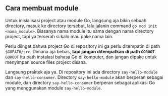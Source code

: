## Cara membuat module

Untuk inisialisasi project atau module Go, langsung aja bikin sebuah directory, masuk ke directory tersebut, lalu jalanin command `go mod init <nama_module>`. Biasanya nama module itu sama dengan nama directory project, tapi ya terserah si kalo mau pake nama lain.

Perlu diingat bahwa project Go di repository ini ga perlu ditempatin di path `$GOPATH/src`. Dimana aja bebas, **tapi jangan ditempatkan di path `GOROOT`**. `GOROOT` itu path instalasi bahasa Go di komputer, dan jangan dipake untuk menyimpan source files project disana.

Langsung praktek aja ya. Di repository ini ada directory `say-hello-module` dan `say-hello-consumer`. Directory `say-hello-module` akan berperan sebagai module, dan directory `say-hello-consumer` berperan sebagai aplikasi Go yang menggunakan module `say-hello-module`.